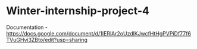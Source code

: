 # Winter-internship-project-4
Documentation - https://docs.google.com/document/d/1IERlAr2oUzdlKJwcfHtHgPVPiDf77f6TVuGHvi3ZBto/edit?usp=sharing
